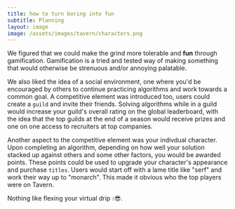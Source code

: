 ```yaml
---
title: how to turn boring into fun
subtitle: Planning
layout: image
image: /assets/images/tavern/characters.png
---
```

We figured that we could make the grind more tolerable and **fun** through gamification. Gamification is a tried and tested way of making something that would otherwise be strenuous and/or annoying palatable.

We also liked the idea of a social environment, one where you'd be encouraged by others to continue practicing algorithms and work towards a common goal. A competitive element was introduced too, users could create a `guild` and invite their friends. Solving algorithms while in a guild would increase your guild's overall rating on the global leaderboard, with the idea that the top guilds at the end of a season would receive prizes and one on one access to recruiters at top companies.

Another aspect to the competitive element was your indivdual character. Upon completing an algorithm, depending on how well your solution stacked up against others and some other factors, you would be awarded points. These points could be used to upgrade your character's appearance and purchase `titles`. Users would start off with a lame title like "serf" and work their way up to "monarch". This made it obvious who the top players were on Tavern. 

Nothing like flexing your virtual drip 💧😎.